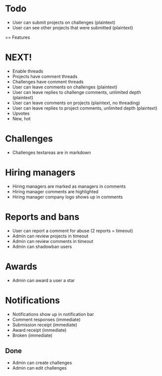 # Todo
- User can submit projects on challenges (plaintext)
- User can see other projects that were submitted (plaintext)




== Features 
# NEXT!
- Enable threads
- Projects have comment threads
- Challenges have comment threads
- User can leave comments on challenges (plaintext)
- User can leave replies to challenge comments, unlimited depth (plaintext)
- User can leave comments on projects (plaintext, no threading)
- User can leave replies to project comments, unlimited depth (plaintext)
- Upvotes
- New, hot

# Challenges
- Challenges textareas are in markdown

# Hiring managers
- Hiring managers are marked as managers in comments
- Hiring manager comments are highlighted
- Hiring manager company logo shows up in comments

# Reports and bans
- User can report a comment for abuse (2 reports = timeout)
- Admin can review projects in timeout
- Admin can review comments in timeout
- Admin can shadowban users

# Awards
- Admin can award a user a star

# Notifications
- Notifications show up in notification bar
- Comment responses (immediate)
- Submission receipt (immediate)
- Award receipt (immediate)
- Broken (immediate)

## Done

- Admin can create challenges
- Admin can edit challenges